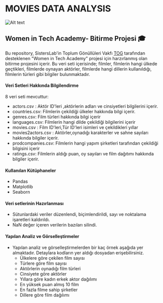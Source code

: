# MOVIES DATA ANALYSIS
![Alt text](https://user-images.githubusercontent.com/62241891/202865707-53e979f3-a605-486a-b0ab-daaf4bce4bbe.png )
<br> 

## Women in Tech Academy- Bitirme Projesi 🎓

Bu repository, SistersLab'in Toplum Gönüllüleri Vakfı [TOG](https://www.tog.org.tr/en/) tarafından desteklenen "Women in Tech Academy" projesi için harzırlanmış olan bitirme projesini içerir. Bu veri seti içerisinde; filmler, filmlerin hangi ülkede geçtikleri, filmlerde oynayan aktörler, filmlerde hangi dillerin kullanıldığı, filmlerin türleri gibi bilgiler bulunmaktadır.


#### Veri Setleri Hakkında Bilgilendirme
8 veri seti mevcuttur:

- actors.csv : Aktör ID'leri ,aktörlerin adları ve cinsiyetleri bilgilerini içerir.
- countries.csv: Filmlerin çekildiği ülkeler hakkında bilgi içerir.
- genres.csv: Film türleri hakkında bilgi içerir
- languages.csv: Filmlerin hangi dilde çekildiği bilgilerini içerir
- movies.csv : Film ID'leri,Tür ID'leri isimleri ve çekildikleri yıllar 
- movies2actors.csv : Aktörler,oynadığı karakterler ve sahne sayıları hakkında bilgiler içerir.
- prodcompanies.csv: Filmlerin hangi yapım şirketleri tarafından çekildiği bilgisini içerir
- ratings.csv: Filmlerin aldığı puan, oy sayıları ve film dağıtımı hakkında bilgiler içerir. 

#### Kullanılan Kütüphaneler
- Pandas
- Matplotlib
- Seaborn

#### Veri setlerinin Hazırlanması
- Sütunlardaki veriler düzenlendi, biçimlendirildi, sayı ve noktalama işaretleri kaldırıldı.
- NaN değer içeren verilerin bazıları silindi.

#### Yapılan Analiz ve Görselleştirmeler
- Yapılan analiz ve görselleştirmelerden bir kaç örnek aşağıda yer almaktadır. Detaylara kodların yer aldığı dosyadan erişebilirsiniz.
  * Ülkelere göre çekilen film sayısı
  * Türlere göre film sayısı
  * Aktörlerin oynadığı film türleri
  * Cinsiyete göre aktörler
  * Yıllara göre kadın erkek aktor dağılımı
  * En yüksek puan almış 10 film
  * En fazla filme sahip şirketler
  * Dillere göre film dağılımı
